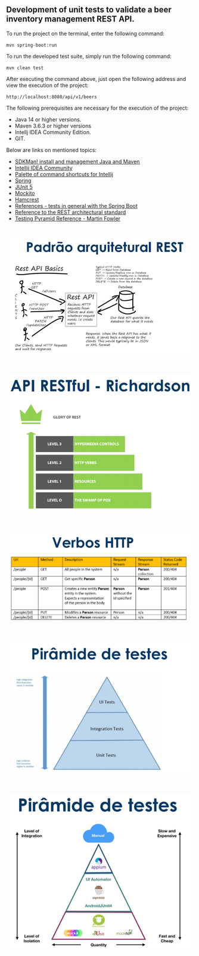 <h2>Development of unit tests to validate a beer inventory management REST API.</h2>

To run the project on the terminal, enter the following command:

```shell script
mvn spring-boot:run 
```

To run the developed test suite, simply run the following command:

```shell script
mvn clean test
```

After executing the command above, just open the following address and view the execution of the project:

```
http://localhost:8080/api/v1/beers
```

The following prerequisites are necessary for the execution of the project:

* Java 14 or higher versions.
* Maven 3.6.3 or higher versions
* Intellj IDEA Community Edition.
* GIT.

Below are links on mentioned topics:

* [SDKMan! install and management Java and Maven](https://sdkman.io/)
* [Intellij IDEA Community](https://www.jetbrains.com/idea/download)
* [Palette of command shortcuts for Intellij](https://resources.jetbrains.com/storage/products/intellij-idea/docs/IntelliJIDEA_ReferenceCard.pdf)
* [Spring](https://spring.io/)
* [JUnit 5](https://junit.org/junit5/docs/current/user-guide/)
* [Mockito](https://site.mockito.org/)
* [Hamcrest](http://hamcrest.org/JavaHamcrest/)
* [References - tests in general with the Spring Boot](https://www.baeldung.com/spring-boot-testing)
* [Reference to the REST architectural standard](https://restfulapi.net/)
* [Testing Pyramid Reference - Martin Fowler](https://martinfowler.com/articles/practical-test-pyramid.html#TheImportanceOftestAutomation)

<br/>
<p align="center"><img src="/imgs/img01.png" /></p>
<br/>
<p align="center"><img src="/imgs/img02.png" /></p>
<br/>
<p align="center"><img src="/imgs/img03.png" /></p>
<br/>
<p align="center"><img src="/imgs/img04.png" /></p>
<br/>
<p align="center"><img src="/imgs/img05.png" /></p>



